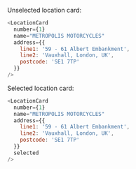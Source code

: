 Unselected location card:

```js
<LocationCard 
  number={1}
  name="METROPOLIS MOTORCYCLES"
  address={{
    line1: '59 - 61 Albert Embankment',
    line2: 'Vauxhall, London, UK',
    postcode: 'SE1 7TP'
  }}
/>
```

Selected location card:

```js
<LocationCard 
  number={1}
  name="METROPOLIS MOTORCYCLES"
  address={{
    line1: '59 - 61 Albert Embankment',
    line2: 'Vauxhall, London, UK',
    postcode: 'SE1 7TP'
  }}
  selected
/>
```

